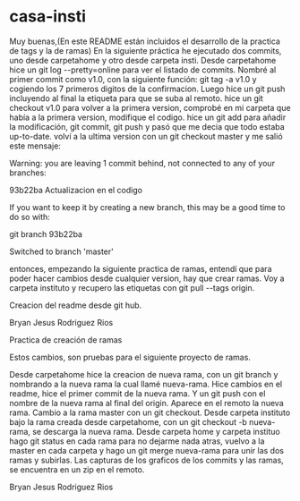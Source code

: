 # casa-insti

Muy buenas,(En este README están incluidos el desarrollo de la practica de tags y la de ramas)
En la siguiente práctica he ejecutado dos commits, uno desde carpetahome y otro desde carpeta insti.
Desde carpetahome hice un git log --pretty=online para ver el listado de commits.
Nombré al primer commit como v1.0, con la siguiente función: git tag -a v1.0 y cogiendo los 7 primeros digitos de la confirmacion.
Luego hice un git push incluyendo al final la etiqueta para que se suba al remoto.
hice un git checkout v1.0 para volver a la primera version, comprobé en mi carpeta que había a la primera version, modifique el codigo.
hice un git add para añadir la modificación, git commit, git push y pasó que me decia que todo estaba up-to-date.
volví a la ultima version con un git checkout master y me salió este mensaje:


Warning: you are leaving 1 commit behind, not connected to
any of your branches:

  93b22ba Actualizacion en el codigo

If you want to keep it by creating a new branch, this may be a good time
to do so with:

 git branch <new-branch-name> 93b22ba

Switched to branch 'master'

entonces, empezando la siguiente practica de ramas, entendí que para poder hacer cambios desde cualquier version, hay que crear ramas.
Voy a carpeta instituto y recupero las etiquetas con git pull --tags origin.

Creacion del readme desde git hub.

Bryan Jesus Rodriguez Rios

Practica de creación de ramas

Estos cambios, son pruebas para el siguiente proyecto de ramas.

Desde carpetahome hice la creacion de nueva rama, con un git branch y nombrando a la nueva rama la cual llamé nueva-rama.
Hice cambios en el readme, hice el primer commit de la nueva rama.
Y un git push con el nombre de la nueva rama al final del origin.
Aparece en el remoto la nueva rama.
Cambio a la rama master con un git checkout.
Desde carpeta instituto bajo la rama creada desde carpetahome, con un git checkout -b nueva-rama, se descarga la nueva rama.
Desde carpeta home y carpeta instituo hago git status en cada rama para no dejarme nada atras, vuelvo a la master en cada carpeta y hago un git merge nueva-rama para unir las dos ramas y subirlas.
Las capturas de los graficos de los commits y las ramas, se encuentra en un zip en el remoto.

Bryan Jesus Rodriguez Rios




